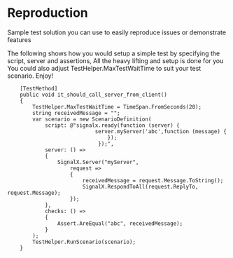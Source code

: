 # Reproduction

Sample test solution you can use to easily reproduce issues or demonstrate features

The following shows how you would setup a simple test by specifying the script, server and assertions, All the heavy lifting and setup is done for you
You could also adjust TestHelper.MaxTestWaitTime to suit your test scenario. Enjoy!

        [TestMethod]
        public void it_should_call_server_from_client()
        {
            TestHelper.MaxTestWaitTime = TimeSpan.FromSeconds(20);
            string receivedMessage = "";
            var scenario = new ScenarioDefinition(
                script: @"signalx.ready(function (server) {
                                server.myServer('abc',function (message) {
                                    });
                                 });",
                server: () =>
                {
                    SignalX.Server("myServer",
                        request =>
                        {
                            receivedMessage = request.Message.ToString();
                            SignalX.RespondToAll(request.ReplyTo, request.Message);
                        });
                },
                checks: () =>
                {
                    Assert.AreEqual("abc", receivedMessage);
                }
            );
            TestHelper.RunScenario(scenario);
        }
